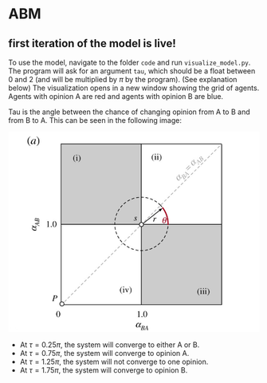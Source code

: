 # ABM

## first iteration of the model is live!

To use the model, navigate to the folder `code` and run `visualize_model.py`.
The program will ask for an argument `tau`, which should be a float between 0 and 2 (and will be multiplied by $\pi$ by the program). (See explanation below) The visualization opens in a new window showing the grid of agents. Agents with opinion A are red and agents with opinion B are blue.


Tau is the angle between the chance of changing opinion from A to B and from B to A. This can be seen in the following image:

<img alt="Image showing tau" src="docs/image.jpg">

- At $\tau = 0.25 \pi$, the system will converge to either A or B.
- At $\tau = 0.75 \pi$, the system will converge to opinion A.
- At $\tau = 1.25 \pi$, the system will not converge to one opinion.
- At $\tau = 1.75 \pi$, the system will converge to opinion B.